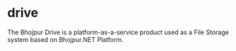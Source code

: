 # drive
The Bhojpur Drive is a platform-as-a-service product used as a File Storage system based on Bhojpur.NET Platform.
